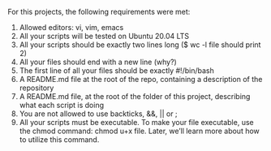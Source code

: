 For this projects, the following requirements were met:

1. Allowed editors: vi, vim, emacs
2. All your scripts will be tested on Ubuntu 20.04 LTS
3. All your scripts should be exactly two lines long ($ wc -l file should print 2)
4. All your files should end with a new line (why?)
5. The first line of all your files should be exactly #!/bin/bash
6. A README.md file at the root of the repo, containing a description of the repository
7. A README.md file, at the root of the folder of this project, describing what each script is doing
8. You are not allowed to use backticks, &&, || or ;
9. All your scripts must be executable. To make your file executable, use the chmod command: chmod u+x file. Later, we’ll learn more about how to utilize this command.
